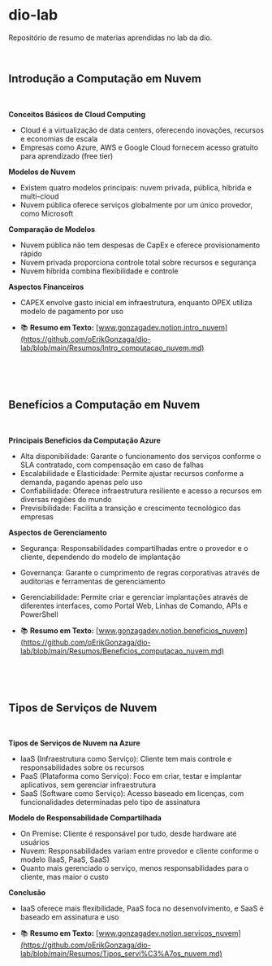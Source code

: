 # dio-lab
Repositório de resumo de materias aprendidas no lab da dio.

&nbsp;


## Introdução a Computação em Nuvem

&nbsp;

**Conceitos Básicos de Cloud Computing**

- Cloud é a virtualização de data centers, oferecendo inovações, recursos e economias de escala
- Empresas como Azure, AWS e Google Cloud fornecem acesso gratuito para aprendizado (free tier)

**Modelos de Nuvem**

- Existem quatro modelos principais: nuvem privada, pública, híbrida e multi-cloud
- Nuvem pública oferece serviços globalmente por um único provedor, como Microsoft

**Comparação de Modelos**

- Nuvem pública não tem despesas de CapEx e oferece provisionamento rápido
- Nuvem privada proporciona controle total sobre recursos e segurança
- Nuvem híbrida combina flexibilidade e controle

**Aspectos Financeiros**

- CAPEX envolve gasto inicial em infraestrutura, enquanto OPEX utiliza modelo de pagamento por uso

- 📚 **Resumo em Texto:** [www.gonzagadev.notion.intro_nuvem](https://github.com/oErikGonzaga/dio-lab/blob/main/Resumos/Intro_computacao_nuvem.md)

&nbsp;

&nbsp;

## Benefícios a Computação em Nuvem

&nbsp;

**Principais Benefícios da Computação Azure**

- Alta disponibilidade: Garante o funcionamento dos serviços conforme o SLA contratado, com compensação em caso de falhas
- Escalabilidade e Elasticidade: Permite ajustar recursos conforme a demanda, pagando apenas pelo uso
- Confiabilidade: Oferece infraestrutura resiliente e acesso a recursos em diversas regiões do mundo
- Previsibilidade: Facilita a transição e crescimento tecnológico das empresas

**Aspectos de Gerenciamento**

- Segurança: Responsabilidades compartilhadas entre o provedor e o cliente, dependendo do modelo de implantação
- Governança: Garante o cumprimento de regras corporativas através de auditorias e ferramentas de gerenciamento
- Gerenciabilidade: Permite criar e gerenciar implantações através de diferentes interfaces, como Portal Web, Linhas de Comando, APIs e PowerShell

- 📚 **Resumo em Texto:** [www.gonzagadev.notion.beneficios_nuvem](https://github.com/oErikGonzaga/dio-lab/blob/main/Resumos/Beneficios_computacao_nuvem.md)

&nbsp;

&nbsp;

## Tipos de Serviços de Nuvem

&nbsp;

**Tipos de Serviços de Nuvem na Azure**

- IaaS (Infraestrutura como Serviço): Cliente tem mais controle e responsabilidades sobre os recursos
- PaaS (Plataforma como Serviço): Foco em criar, testar e implantar aplicativos, sem gerenciar infraestrutura
- SaaS (Software como Serviço): Acesso baseado em licenças, com funcionalidades determinadas pelo tipo de assinatura

**Modelo de Responsabilidade Compartilhada**

- On Premise: Cliente é responsável por tudo, desde hardware até usuários
- Nuvem: Responsabilidades variam entre provedor e cliente conforme o modelo (IaaS, PaaS, SaaS)
- Quanto mais gerenciado o serviço, menos responsabilidades para o cliente, mas maior o custo

**Conclusão**

- IaaS oferece mais flexibilidade, PaaS foca no desenvolvimento, e SaaS é baseado em assinatura e uso
  
- 📚 **Resumo em Texto:** [www.gonzagadev.notion.servicos_nuvem](https://github.com/oErikGonzaga/dio-lab/blob/main/Resumos/Tipos_servi%C3%A7os_nuvem.md)
